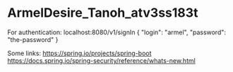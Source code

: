 # ArmelDesire_Tanoh_atv3ss183t

For authentication: localhost:8080/v1/signIn {
"login": "armel",
"password": "the-password"
}

Some links:
https://spring.io/projects/spring-boot
https://docs.spring.io/spring-security/reference/whats-new.html